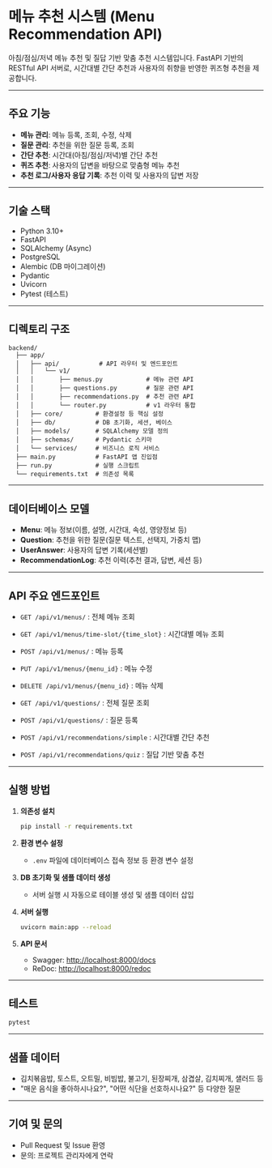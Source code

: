 # 메뉴 추천 시스템 (Menu Recommendation API)

아침/점심/저녁 메뉴 추천 및 질답 기반 맞춤 추천 시스템입니다. FastAPI 기반의 RESTful API 서버로, 시간대별 간단 추천과 사용자의 취향을 반영한 퀴즈형 추천을 제공합니다.

---

## 주요 기능

-   **메뉴 관리**: 메뉴 등록, 조회, 수정, 삭제
-   **질문 관리**: 추천을 위한 질문 등록, 조회
-   **간단 추천**: 시간대(아침/점심/저녁)별 간단 추천
-   **퀴즈 추천**: 사용자의 답변을 바탕으로 맞춤형 메뉴 추천
-   **추천 로그/사용자 응답 기록**: 추천 이력 및 사용자의 답변 저장

---

## 기술 스택

-   Python 3.10+
-   FastAPI
-   SQLAlchemy (Async)
-   PostgreSQL
-   Alembic (DB 마이그레이션)
-   Pydantic
-   Uvicorn
-   Pytest (테스트)

---

## 디렉토리 구조

```
backend/
  ├── app/
  │   ├── api/           # API 라우터 및 엔드포인트
  │   │   └── v1/
  │   │       ├── menus.py            # 메뉴 관련 API
  │   │       ├── questions.py        # 질문 관련 API
  │   │       ├── recommendations.py  # 추천 관련 API
  │   │       └── router.py           # v1 라우터 통합
  │   ├── core/         # 환경설정 등 핵심 설정
  │   ├── db/           # DB 초기화, 세션, 베이스
  │   ├── models/       # SQLAlchemy 모델 정의
  │   ├── schemas/      # Pydantic 스키마
  │   └── services/     # 비즈니스 로직 서비스
  ├── main.py           # FastAPI 앱 진입점
  ├── run.py            # 실행 스크립트
  └── requirements.txt  # 의존성 목록
```

---

## 데이터베이스 모델

-   **Menu**: 메뉴 정보(이름, 설명, 시간대, 속성, 영양정보 등)
-   **Question**: 추천을 위한 질문(질문 텍스트, 선택지, 가중치 맵)
-   **UserAnswer**: 사용자의 답변 기록(세션별)
-   **RecommendationLog**: 추천 이력(추천 결과, 답변, 세션 등)

---

## API 주요 엔드포인트

-   `GET /api/v1/menus/` : 전체 메뉴 조회
-   `GET /api/v1/menus/time-slot/{time_slot}` : 시간대별 메뉴 조회
-   `POST /api/v1/menus/` : 메뉴 등록
-   `PUT /api/v1/menus/{menu_id}` : 메뉴 수정
-   `DELETE /api/v1/menus/{menu_id}` : 메뉴 삭제

-   `GET /api/v1/questions/` : 전체 질문 조회
-   `POST /api/v1/questions/` : 질문 등록

-   `POST /api/v1/recommendations/simple` : 시간대별 간단 추천
-   `POST /api/v1/recommendations/quiz` : 질답 기반 맞춤 추천

---

## 실행 방법

1. **의존성 설치**

    ```bash
    pip install -r requirements.txt
    ```

2. **환경 변수 설정**

    - `.env` 파일에 데이터베이스 접속 정보 등 환경 변수 설정

3. **DB 초기화 및 샘플 데이터 생성**

    - 서버 실행 시 자동으로 테이블 생성 및 샘플 데이터 삽입

4. **서버 실행**

    ```bash
    uvicorn main:app --reload
    ```

5. **API 문서**
    - Swagger: [http://localhost:8000/docs](http://localhost:8000/docs)
    - ReDoc: [http://localhost:8000/redoc](http://localhost:8000/redoc)

---

## 테스트

```bash
pytest
```

---

## 샘플 데이터

-   김치볶음밥, 토스트, 오트밀, 비빔밥, 불고기, 된장찌개, 삼겹살, 김치찌개, 샐러드 등
-   "매운 음식을 좋아하시나요?", "어떤 식단을 선호하시나요?" 등 다양한 질문

---

## 기여 및 문의

-   Pull Request 및 Issue 환영
-   문의: 프로젝트 관리자에게 연락
